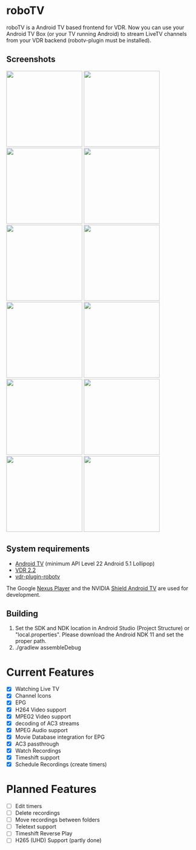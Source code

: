 # roboTV

roboTV is a Android TV based frontend for VDR.
Now you can use your Android TV Box (or your TV running Android) to stream LiveTV channels from your VDR backend (robotv-plugin must be installed).

## Screenshots

<img src="https://raw.githubusercontent.com/pipelka/roboTV/master/media/screenshots/livetv.jpg" width="200" />
<img src="https://raw.githubusercontent.com/pipelka/roboTV/master/media/screenshots/livetv-shortcuts.jpg" width="200" />
<img src="https://raw.githubusercontent.com/pipelka/roboTV/master/media/screenshots/livetv-timeshift.jpg" width="200" />
<img src="https://raw.githubusercontent.com/pipelka/roboTV/master/media/screenshots/epg.jpg" width="200" />
<img src="https://raw.githubusercontent.com/pipelka/roboTV/master/media/screenshots/epg-genre.jpg" width="200" />
<img src="https://raw.githubusercontent.com/pipelka/roboTV/master/media/screenshots/multiaudio.jpg" width="200" />
<img src="https://raw.githubusercontent.com/pipelka/roboTV/master/media/screenshots/homescreen.jpg" width="200" />
<img src="https://raw.githubusercontent.com/pipelka/roboTV/master/media/screenshots/movies-folders.jpg" width="200" />
<img src="https://raw.githubusercontent.com/pipelka/roboTV/master/media/screenshots/movies-all.jpg" width="200" />
<img src="https://raw.githubusercontent.com/pipelka/roboTV/master/media/screenshots/movies-details.jpg" width="200" />
<img src="https://raw.githubusercontent.com/pipelka/roboTV/master/media/screenshots/movies-playback.jpg" width="200" />
<img src="https://raw.githubusercontent.com/pipelka/roboTV/master/media/screenshots/setup.jpg" width="200" />

## System requirements

* [Android TV](https://www.android.com/tv/) (minimum API Level 22 Android 5.1 Lollipop)
* [VDR 2.2](http://www.vdr-wiki.de/)
* [vdr-plugin-robotv](https://github.com/pipelka/vdr-plugin-robotv)

The Google [Nexus Player](https://www.google.com/nexus/player/) and the NVIDIA [Shield Android TV](https://shield.nvidia.com/android-tv) are used for development.

## Building

1. Set the SDK and NDK location in Android Studio (Project Structure) or "local.properties".
   Please download the Android NDK 11 and set the proper path.
2. ./gradlew assembleDebug

# Current Features

- [x] Watching Live TV
- [x] Channel Icons
- [x] EPG
- [x] H264 Video support
- [x] MPEG2 Video support
- [x] decoding of AC3 streams
- [x] MPEG Audio support
- [x] Movie Database integration for EPG
- [x] AC3 passthrough
- [x] Watch Recordings
- [x] Timeshift support
- [x] Schedule Recordings (create timers)

# Planned Features

- [ ] Edit timers
- [ ] Delete recordings
- [ ] Move recordings between folders
- [ ] Teletext support
- [ ] Timeshift Reverse Play
- [ ] H265 (UHD) Support (partly done)
